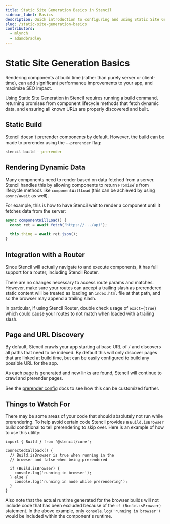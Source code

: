 ```yaml
---
title: Static Site Generation Basics in Stencil
sidebar_label: Basics
description: Quick introduction to configuring and using Static Site Generation in Stencil
slug: /static-site-generation-basics
contributors:
  - mlynch
  - adamdbradley
---
```


# Static Site Generation Basics

Rendering components at build time (rather than purely server or client-time), can add significant performance improvements to your app, and maximize SEO impact.

Using Static Site Generation in Stencil requires running a build command, returning promises from component lifecycle methods that fetch dynamic data, and ensuring all known URLs are properly discovered and built.

## Static Build

Stencil doesn't prerender components by default. However, the build can be made to prerender using the `--prerender` flag:

```bash
stencil build --prerender
```

## Rendering Dynamic Data

Many components need to render based on data fetched from a server. Stencil handles this by allowing components to return `Promise`'s from lifecycle methods like `componentWillLoad` (this can be achieved by using `async/await` as well).

For example, this is how to have Stencil wait to render a component until it fetches data from the server:

```typescript
async componentWillLoad() {
  const ret = await fetch('https://.../api');

  this.thing = await ret.json();
}
```

## Integration with a Router

Since Stencil will actually navigate to and execute components, it has full support for a router, including Stencil Router.

There are no changes necessary to access route params and matches. However, make sure your routes can accept a trailing slash as prerendered static content will be treated as loading an `index.html` file at that path, and so the browser may append a trailing slash.

In particular, if using Stencil Router, double check usage of `exact={true}` which could cause your routes to not match when loaded with a trailing slash.

## Page and URL Discovery

By default, Stencil crawls your app starting at base URL of `/` and discovers all paths that need to be indexed. By default this will only discover pages that are linked at build time, but can be easily configured to build any possible URL for the app.

As each page is generated and new links are found, Stencil will continue to crawl and prerender pages.

See the [prerender config](/docs/prerender-config) docs to see how this can be customized further.


## Things to Watch For

There may be some areas of your code that should absolutely not run while prerendering. To help avoid certain code Stencil provides a `Build.isBrowser` build conditional to tell prerendering to skip over. Here is an example of how to use this utility:

```tsx
import { Build } from '@stencil/core';

connectedCallback() {
  // Build.isBrowser is true when running in the
  // browser and false when being prerendered

  if (Build.isBrowser) {
    console.log('running in browser');
  } else {
    console.log('running in node while prerendering');
  }
}
```

Also note that the actual runtime generated for the browser builds will not include code that has been excluded because of the `if (Build.isBrowser)` statement. In the above example, only `console.log('running in browser')` would be included within the component's runtime.
